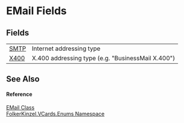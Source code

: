 # EMail Fields




## Fields
<table>
<tr>
<td><a href="d1c10f5a-996b-8a6b-74f3-6f90b1b9198e.md">SMTP</a></td>
<td>Internet addressing type</td></tr>
<tr>
<td><a href="e873924d-7ad4-14d3-d4ac-2c53f7a30802.md">X400</a></td>
<td>X.400 addressing type (e.g. "BusinessMail X.400")</td></tr>
</table>

## See Also


#### Reference
<a href="9673255b-5c19-5ff8-d7b1-45d7dca0e06e.md">EMail Class</a>  
<a href="dc092988-d177-6a56-4e2c-9f6573076e50.md">FolkerKinzel.VCards.Enums Namespace</a>  
